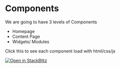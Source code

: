 # Components 

We are going to have 3 levels of Components 

- Homepage
- Content Page
- Widgets/ Modules


Click this to see each component load with html/css/js 


<a href="https://stackblitz.com/github/th-frontend/components">
  <img
    alt="Open in StackBlitz"
    src="https://developer.stackblitz.com/img/open_in_stackblitz.svg"
  />
</a>
